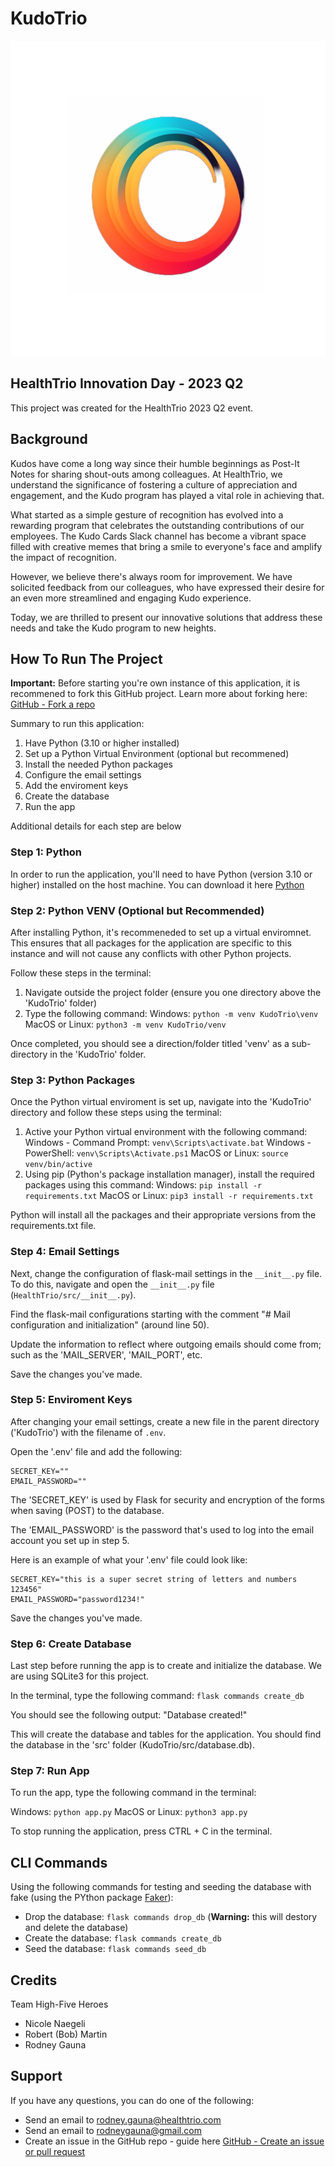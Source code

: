 # KudoTrio

![KudoTrio](/src/static/images/logo/kudo-logo-transparent-1024x1024.png "KudoTrio")

## HealthTrio Innovation Day - 2023 Q2

This project was created for the HealthTrio 2023 Q2 event.

## Background

Kudos have come a long way since their humble beginnings as Post-It Notes for sharing shout-outs among colleagues. At HealthTrio, we understand the significance of fostering a culture of appreciation and engagement, and the Kudo program has played a vital role in achieving that.​

What started as a simple gesture of recognition has evolved into a rewarding program that celebrates the outstanding contributions of our employees. The Kudo Cards Slack channel has become a vibrant space filled with creative memes that bring a smile to everyone's face and amplify the impact of recognition.​

However, we believe there's always room for improvement. We have solicited feedback from our colleagues, who have expressed their desire for an even more streamlined and engaging Kudo experience.​

Today, we are thrilled to present our innovative solutions that address these needs and take the Kudo program to new heights.​

## How To Run The Project

**Important:** Before starting you're own instance of this application, it is recommened to fork this GitHub project. Learn more about forking here:
[GitHub - Fork a repo](https://docs.github.com/en/get-started/quickstart/fork-a-repo)

Summary to run this application:

1. Have Python (3.10 or higher installed)
2. Set up a Python Virtual Environment (optional but recommened)
3. Install the needed Python packages
4. Configure the email settings
5. Add the enviroment keys
6. Create the database
7. Run the app

Additional details for each step are below

### Step 1: Python

In order to run the application, you'll need to have Python (version 3.10 or higher) installed on the host machine.
You can download it here [Python](https://www.python.org/)

### Step 2: Python VENV (Optional but Recommended)

After installing Python, it's recommeneded to set up a virtual enviromnet.
This ensures that all packages for the application are specific to this instance and will not cause any conflicts with other Python projects.

Follow these steps in the terminal:

1. Navigate outside the project folder (ensure you one directory above the 'KudoTrio' folder)
2. Type the following command:
Windows: `python -m venv KudoTrio\venv`
MacOS or Linux: `python3 -m venv KudoTrio/venv`

Once completed, you should see a direction/folder titled 'venv' as a sub-directory in the 'KudoTrio' folder.

### Step 3: Python Packages

Once the Python virtual enviroment is set up, navigate into the 'KudoTrio' directory and follow these steps using the terminal:

1. Active your Python virtual environment with the following command:
Windows - Command Prompt: `venv\Scripts\activate.bat`
Windows - PowerShell: `venv\Scripts\Activate.ps1`
MacOS or Linux: `source venv/bin/active`
2. Using pip (Python's package installation manager), install the required packages using this command:
Windows: `pip install -r requirements.txt`
MacOS or Linux: `pip3 install -r requirements.txt`

Python will install all the packages and their appropriate versions from the requirements.txt file.

### Step 4: Email Settings

Next, change the configuration of flask-mail settings in the `__init__.py` file. To do this, navigate and open the `__init__.py` file (`HealthTrio/src/__init__.py`).

Find the flask-mail configurations starting with the comment "# Mail configuration and initialization" (around line 50).

Update the information to reflect where outgoing emails should come from; such as the 'MAIL_SERVER', 'MAIL_PORT', etc.

Save the changes you've made.

### Step 5: Enviroment Keys

After changing your email settings, create a new file in the parent directory ('KudoTrio') with the filename of `.env`.

Open the '.env' file and add the following:

```text
SECRET_KEY=""
EMAIL_PASSWORD=""
```

The 'SECRET_KEY' is used by Flask for security and encryption of the forms when saving (POST) to the database.

The 'EMAIL_PASSWORD' is the password that's used to log into the email account you set up in step 5.

Here is an example of what your '.env' file could look like:

```text
SECRET_KEY="this is a super secret string of letters and numbers 123456"
EMAIL_PASSWORD="password1234!"
```

Save the changes you've made.

### Step 6: Create Database

Last step before running the app is to create and initialize the database. We are using SQLite3 for this project.

In the terminal, type the following command:
`flask commands create_db`

You should see the following output:
"Database created!"

This will create the database and tables for the application.
You should find the database in the 'src' folder (KudoTrio/src/database.db).

### Step 7: Run App

To run the app, type the following command in the terminal:

Windows: `python app.py`
MacOS or Linux: `python3 app.py`

To stop running the application, press CTRL + C in the terminal.

## CLI Commands

Using the following commands for testing and seeding the database with fake (using the PYthon package [Faker](https://faker.readthedocs.io/en/master/)):

+ Drop the database: `flask commands drop_db` (**Warning:** this will destory and delete the database)
+ Create the database: `flask commands create_db`
+ Seed the database: `flask commands seed_db`

## Credits

Team High-Five Heroes

+ Nicole Naegeli
+ Robert (Bob) Martin
+ Rodney Gauna

## Support

If you have any questions, you can do one of the following:

+ Send an email to [rodney.gauna@healthtrio.com](mailto:rodney.gauna@healthtrio.com)
+ Send an email to [rodneygauna@gmail.com](mailto:rodneygauna@gmail.com)
+ Create an issue in the GitHub repo - guide here [GitHub - Create an issue or pull request](https://docs.github.com/en/desktop/contributing-and-collaborating-using-github-desktop/working-with-your-remote-repository-on-github-or-github-enterprise/creating-an-issue-or-pull-request-from-github-desktop)
